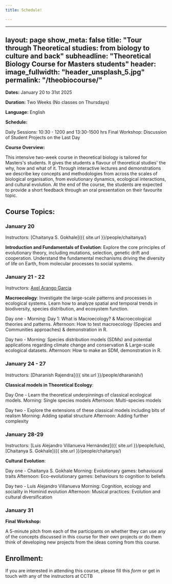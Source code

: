```yaml
---
title: Schedule!

---
```


---
layout: page
show_meta: false
title: "Tour through Theoretical studies: from biology to culture and back"
subheadline: "Theoretical Biology Course for Masters students"
header:
   image_fullwidth: "header_unsplash_5.jpg"
permalink: "/theobiocourse/"
---



**Dates:** January 20 to 31st 2025

**Duration:** Two Weeks (No classes on Thursdays)

**Language:** English

**Schedule:**

Daily Sessions:  10:30 - 1200 and 13:30-1500 hrs
Final Workshop: Discussion of Student Projects on the Last Day

**Course Overview:**

This intensive two-week course in theoretical biology is tailored for Masters's students. 
It gives the students a flavour of theoretical studies' the why, how and what of it. 
Through interactive lectures and demonstrations we describe key concepts and methodologies from across the scales of biological organisation, from evolutionary dynamics, ecological interactions, and cultural evolution.
At the end of the course, the students are expected to provide a short feedback through an oral presentation on their favourite topic.

## Course Topics:

### January 20

Instructors: [Chaitanya S. Gokhale]({{ site.url }}/people/chaitanya/)

**Introduction and Fundamentals of Evolution**: Explore the core principles of evolutionary theory, including mutations, selection, genetic drift and cooperation. Understand the fundamental mechanisms driving the diversity of life on Earth, from molecular processes to social systems.

### January 21 - 22

Instructors: [Axel Arango Garcia](https://axelarango.github.io)

**Macroecology**: Investigate the large-scale patterns and processes in ecological systems. Learn how to analyze spatial and temporal trends in biodiversity, species distribution, and ecosystem function.

Day one - 
	Morning: Day 1: What is Macroecology? & Macroecological theories and patterns. 
	Afternoon: How to test macroecology (Species and Communities approaches) & demonstration in R.
	
Day two - 
	Morning: Species distribution models (SDMs) and potential applications regarding climate change and conservation & Large-scale ecological datasets. 
	Afternoon: How to make an SDM, demonstration in R.

### January 24 - 27

Instructors: [Dharanish Rajendra]({{ site.url }}/people/dharanish/)

**Classical models in Theoretical Ecology**: 

Day One - 
	Learn the theoretical underpinnings of classical ecological models. 
	Morning: Single species models
	Afternoon: Multi-species models

Day two - 
	Explore the extensions of these classical models including bits of realism 
	Morning: Adding spatial structure
	Afternoon: Adding further complexity

### January 28-29

Instructors: [Luis Alejandro Villanueva Hernández]({{ site.url }}/people/luis), [Chaitanya S. Gokhale]({{ site.url }}/people/chaitanya/)

**Cultural Evolution**: 

Day one - Chaitanya S. Gokhale
	Morning: Evolutionary games: behavioural traits
	Afternoon: Eco-evolutionary games: behaviours to cognition to beliefs
			
Day two - Luis Alejandro Villanueva
	Morning: Cognition, ecology and sociality in Hominid evolution
	Afternoon: Musical practices: Evolution and cultural diversification


### January 31

**Final Workshop:**

A 5-minute pitch from each of the participants on whether they can use any of the concepts discussed in this course for their own projects or do them think of developing new projects from the ideas coming from this course.


## Enrollment:

If you are interested in attending this course, please fill this *form* or get in touch with any of the instructors at CCTB








